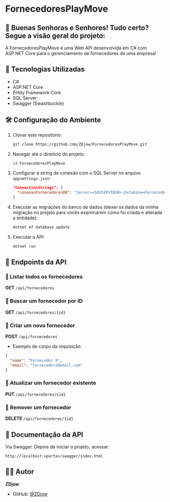 # FornecedoresPlayMove

## 📌 Buenas Senhoras e Senhores! Tudo certo? Segue a visão geral do projeto:
A FornecedoresPlayMove é uma Web API desenvolvida em C# com ASP.NET Core para o gerenciamento de fornecedores de uma empresa!

## 🚀 Tecnologias Utilizadas
- C#
- ASP.NET Core
- Entity Framework Core
- SQL Server
- Swagger (Swashbuckle)

## 🛠 Configuração do Ambiente
1. Clonar este repositório:
   ```sh
   git clone https://github.com/ZDjow/FornecedoresPlayMove.git
   ```
2. Navegar até o diretório do projeto:
   ```sh
   cd FornecedoresPlayMove
   ```
3. Configurar a string de conexão com o SQL Server no arquivo `appsettings.json`:
   ```json
   "ConnectionStrings": {
     "conexaoFornecedoresDB": "Server=<SEUSERVIDOR>;Database=FornecedoresDB;Trusted_Connection=True;TrustServerCertificate=True;MultipleActiveResultSets=true"
   }
   ```
4. Executar as migrações do banco de dados (deixei os dados da minha migração no projeto para vocês examinarem como foi criada e alterada a entidade):
   ```sh
   dotnet ef database update
   ```
5. Executar a API:
   ```sh
   dotnet run
   ```

## 📌 Endpoints da API

### 🔹 Listar todos os fornecedores
**GET** `/api/fornecedores`

### 🔹 Buscar um fornecedor por ID
**GET** `/api/fornecedores/{id}`

### 🔹 Criar um novo fornecedor
**POST** `/api/fornecedores`
- Exemplo de corpo da requisição:
```json
{
  "nome": "Fornecedor X",
  "email": "fornecedorx@email.com"
}
```

### 🔹 Atualizar um fornecedor existente
**PUT** `/api/fornecedores/{id}`

### 🔹 Remover um fornecedor
**DELETE** `/api/fornecedores/{id}`

## 📖 Documentação da API
Via Swagger. Depois de iniciar o projeto, acessar:
```
http://localhost:<porta>/swagger/index.html
```

## 👨‍💻 Autor
**ZDjow**
- GitHub: [@ZDjow](https://github.com/ZDjow)
